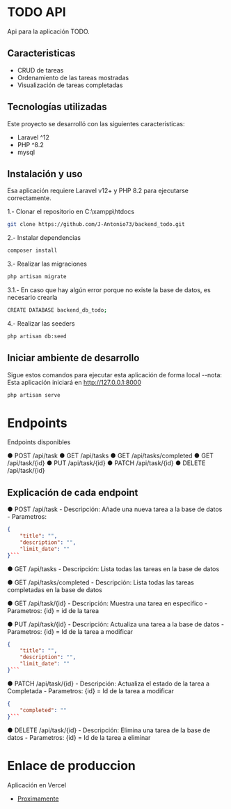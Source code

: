 # TODO API

Api para la aplicación TODO.

## Caracteristicas

-   CRUD de tareas
-   Ordenamiento de las tareas mostradas
-   Visualización de tareas completadas

## Tecnologías utilizadas

Este proyecto se desarrolló con las siguientes caracteristicas:

-   Laravel ^12
-   PHP ^8.2
-   mysql

## Instalación y uso

Esa aplicación requiere Laravel v12+ y PHP 8.2 para ejecutarse correctamente.

1.- Clonar el repositorio en C:\xampp\htdocs

```sh
git clone https://github.com/J-Antonio73/backend_todo.git
```

2.- Instalar dependencias

```sh
composer install
```

3.- Realizar las migraciones

```sh
php artisan migrate
```

3.1.- En caso que hay algún error porque no existe la base de datos, es necesario crearla

```sh
CREATE DATABASE backend_db_todo;
```

4.- Realizar las seeders

```sh
php artisan db:seed
```

## Iniciar ambiente de desarrollo

Sigue estos comandos para ejecutar esta aplicación de forma local
--nota: Esta aplicación iniciará en http://127.0.0.1:8000

```sh
php artisan serve
```

# Endpoints

Endpoints disponibles

● POST /api/task
● GET /api/tasks
● GET /api/tasks/completed
● GET /api/task/{id}
● PUT /api/task/{id}
● PATCH /api/task/{id}
● DELETE /api/task/{id}

## Explicación de cada endpoint

● POST /api/task - Descripción: Añade una nueva tarea a la base de datos - Parametros:

````json
{
    "title": "",
    "description": "",
    "limit_date": ""
}```
````

● GET /api/tasks - Descripción: Lista todas las tareas en la base de datos

● GET /api/tasks/completed - Descripción: Lista todas las tareas completadas en la base de datos

● GET /api/task/{id} - Descripción: Muestra una tarea en especifico - Parametros: {id} = id de la tarea

● PUT /api/task/{id} - Descripción: Actualiza una tarea a la base de datos - Parametros: {id} = Id de la tarea a modificar

````json
{
    "title": "",
    "description": "",
    "limit_date": ""
}```
````

● PATCH /api/task/{id} - Descripción: Actualiza el estado de la tarea a Completada - Parametros: {id} = Id de la tarea a modificar

````json
{
    "completed": ""
}```
````

● DELETE /api/task/{id} - Descripción: Elimina una tarea de la base de datos - Parametros: {id} = Id de la tarea a eliminar

# Enlace de produccion

Aplicación en Vercel

-   [Proximamente]()

